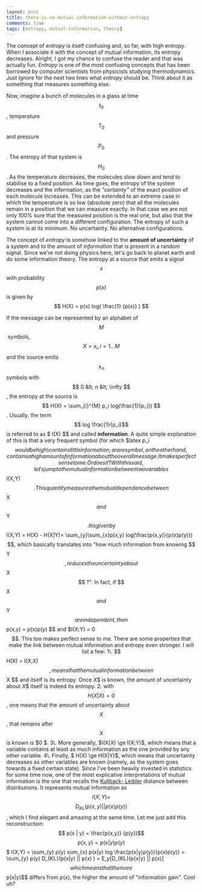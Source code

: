 ```yaml
---
layout: post
title: there-is-no-mutual-information-without-entropy
comments: true
tags: [entropy, mutual-information, theory]
---
```


The concept of _entropy_ is itself confusing and, so far, with high entropy.
When I associate it with the concept of mutual information, its entropy
decreases. Alright, I got my chance to confuse the reader and that was
actually fun. _Entropy_ is one of the most confusing concepts that has been
borrowed by computer scientists from physicists studying thermodynamics. Just
ignore for the next two lines what _entropy_ should be. Think about it as
something that measures something else. 

Now, imagine a bunch of molecules in a
glass at time $$ t_0$$, temperature $$ T_0$$ and pressure $$ P_0$$. The entropy of
that system is $$H_0 $$. 
As the temperature decreases, the molecules slow down
and tend to stabilise to a fixed position. As time goes, the entropy of the
system decreases and the information, as the _"certainty"_ of the exact
position of each molecule increases. This can be extended to an extreme case
in which the temperature is so low (absolute zero) that all the molecules
remain in a position that we can measure exactly. In that case we are not only
100% sure that the measured position is the real one, but also that the system
cannot come into a different configuration. The entropy of such a system is at
its minimum. No uncertainty. No alternative configurations.

The concept of _entropy_ is somehow linked to the **amount of uncertainty** of a system and
to the amount of _information_ that is present in a random signal. Since we're
not doing physics here, let's go back to planet earth and do some information
theory. The entropy at a source that emits a signal $$x$$ with probability $$
p(x)$$ is given by $$ H(X) = p(x) log( \frac{1} {p(x)} ) $$ 

If the message can be represented by an alphabet of $$M $$ symbols, $$ X = {x_i}, i = 1 \dots M $$ and
the source emits $$ x_n$$ symbols with $$ 0 &lt; n &lt; \infty $$, the entropy at
the source is $$ H(X) = \sum_{i}^{M} p_i log(\frac{1}{p_i}) $$. Usually, the
term $$ log \frac{1}{p_i}$$ is referred to as $ I(X) $$ and called
**information**. A quite simple explanation of this is that a very frequent
symbol (for which $latex p_i $$ would be high) contains little information; a
rare symbol, on the other hand, contains a high amount of information about
the overall message. It makes perfect sense to me. Or does it? With this said,
let's jump to the mutual information between two variables $$ I(X;Y) $$. This
quantity measures the mutual dependence between $$ X$$ and $$ Y$$. It is given by
$$ I(X;Y) = H(X) - H(X|Y)= \sum_{y}\sum_{x}p(x,y)
log(\frac{p(x,y)}{p(x)p(y)})$$, which basically translates into "how much
information from knowing $$Y$$, reduces the uncertainty about $$X$$ ?". In fact,
if $$X $$ and $$Y $$ are independent, then $$ p(x,y) = p(x)p(y) $$ and $I(X;Y) = 0 $$.
This too makes perfect sense to me. There are some properties that make the
link between mutual information and entropy even stronger. I will list a few:
1\. $$H(X) = I(X;X)$$, means that the mutual information between $$X $$ and itself
is its entropy. Once $X$$ is known, the amount of uncertainty about $X$$ itself
is indeed its entropy. 2\. with $$H(X|X) = 0 $$, one means that the amount of
uncertainty about $$X $$, that remains after $$X$$ is known is $0 $. 3\. More
generally, $I(X|X) \ge I(X;Y)$, which means that a variable contains at least
as much information as the one provided by any other variable. 4\. Finally, $
H(X) \ge H(X|Y)$, which means that uncertainty decreases as other variables
are known (namely, as the system goes towards a fixed certain state). Since
I've been heavily invested in statistics for some time now, one of the most
explicative interpretations of mutual information is the one that recalls the
[Kullback-
Leibler](http://en.wikipedia.org/wiki/Kullback%E2%80%93Leibler_divergence
"Kullback-Leibler divergence" ) distance between distributions. It represents
mutual information as $$ I(X;Y) = $$ $$ D_{KL} (p(x,y) || p(x) p(y))$$, which I
find elegant and amazing at the same time. Let me just add this
reconstruction: $$ p(x | y) = \frac{p(x,y)} {p(y)}$$ $$ p(x,y) = p(x|y) p(y) $$ $
I(X;Y) = \sum_{y} p(y) sum_{x} p(x|y) log \frac{p(x|y)p(y)}{p(x)p(y)} =
\sum_{y} p(y) D_{KL}(p(x|y) || p(x) ) = E_y[D_{KL}(p(x|y) || p(x)] $$ which
means that the more $$p(x|y)$$ differs from $p(x)$, the higher the amount of
"information gain". Cool uh?

